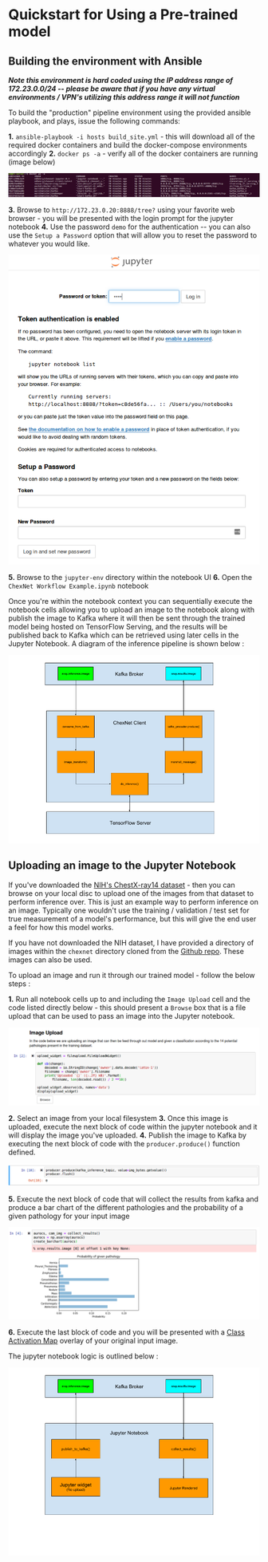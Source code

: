 # Quickstart for Using a Pre-trained model

## Building the environment with Ansible

***Note this environment is hard coded using the IP address range of 172.23.0.0/24 -- please be aware that if you have any virtual environments / VPN's utilizing this address range it will not function***

To build the "production" pipeline environment using the provided ansible playbook, and plays, issue the following commands:

**1.** `ansible-playbook -i hosts build_site.yml` - this will download all of the required docker containers and build the docker-compose environments accordingly
**2.** `docker ps -a` - verify all of the docker containers are running (image below)

![verify-docker](diagrams/verify_docker.png)

**3.** Browse to `http://172.23.0.20:8888/tree?` using your favorite web browser - you will be presented with the login prompt for the jupyter notebook
**4.** Use the password `demo` for the authentication -- you can also use the `Setup a Password` option that will allow you to reset the password to whatever you would like.

![jupyter-password](diagrams/jupyter-login.png)

**5.** Browse to the `jupyter-env` directory within the notebook UI
**6.** Open the `ChexNet Workflow Example.ipynb` notebook

Once you're within the notebook context you can sequentially execute the notebook cells allowing you to upload an image to the notebook along with publish the image to Kafka where it will then be sent through the trained model being hosted on TensorFlow Serving, and the results will be published back to Kafka which can be retrieved using later cells in the Jupyter Notebook. A diagram of the inference pipeline is shown below : 

![inference](diagrams/Client&#32;Logic.png)

## Uploading an image to the Jupyter Notebook

If you've downloaded the [NIH's ChestX-ray14 dataset](https://www.nih.gov/news-events/news-releases/nih-clinical-center-provides-one-largest-publicly-available-chest-x-ray-datasets-scientific-community) - then you can browse on your local disc to upload one of the images from that dataset to perform inference over. This is just an example way to perform inference on an image. Typically one wouldn't use the training / validation / test set for true measurement of a model's performance, but this will give the end user a feel for how this model works.

If you have not downloaded the NIH dataset, I have provided a directory of images within the `chexnet` directory cloned from the [Github repo](https://github.com/edhenry/chexnet). These images can also be used.

To upload an image and run it through our trained model - follow the below steps :

**1.** Run all notebook cells up to and including the `Image Upload` cell and the code listed directly below - this should present a `Browse` box that is a file upload that can be used to pass an image into the Jupyter notebook.

![browse](diagrams/browse-fileupload-widget.png)

**2.** Select an image from your local filesystem
**3.** Once this image is uploaded, execute the next block of code within the jupyter notebook and it will display the image you've uploaded.
**4.** Publish the image to Kafka by executing the next block of code with the `producer.produce()` function defined.

![produce](diagrams/produce.png)

**5.** Execute the next block of code that will collect the results from kafka and produce a bar chart of the different pathologies and the probability of a given pathology for your input image

![results](diagrams/results.png)

**6.** Execute the last block of code and you will be presented with a [Class Activation Map](http://cnnlocalization.csail.mit.edu/) overlay of your original input image.

The jupyter notebook logic is outlined below :

![juputer-logic](diagrams/Jupyter&#32;Logic.png)